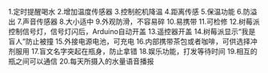 1.定时提醒喝水
2.增加温度传感器
3.控制舵机降温
4.距离传感
5.保温功能
6.防溢出
7.声音传感器
8.大小适中
9.外观防滑，不容易碎
10.易携带
11.可检修
12.树莓派控制信号灯，信号灯闪后，Arduino自动开盖
13.遥控器开盖
14.树莓派显示“我是盲人”防止被撞
15.外接电源电池，可充电
16.内部携带茶包或者咖啡，可供选择冲剂服用
17.盲文名字突起在瓶身，防止拿错
18.娱乐功能，打发等待时间
19.相互的瓶之间可以通信
20.每天所摄入的水量语音播报
